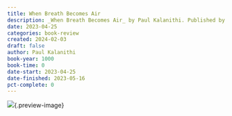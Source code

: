 ```yaml
---
title: When Breath Becomes Air
description: _When Breath Becomes Air_ by Paul Kalanithi. Published by Books on Tape, with ISBN 9780399566172.0. Read on 2023-04-25
date: 2023-04-25
categories: book-review
created: 2024-02-03
draft: false
author: Paul Kalanithi
book-year: 1000
book-time: 0
date-start: 2023-04-25
date-finished: 2023-05-16
pct-complete: 0
---
```


![](https://img3.od-cdn.com/ImageType-100/1191-1/{3FA2B0AC-6949-4BE7-9085-49A1FA1CDC13}Img100.jpg){.preview-image}